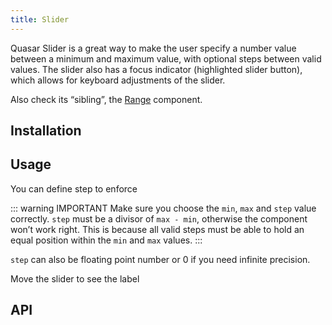```yaml
---
title: Slider
---
```

Quasar Slider is a great way to make the user specify a number value between a minimum and maximum value, with optional steps between valid values. The slider also has a focus indicator (highlighted slider button), which allows for keyboard adjustments of the slider.

Also check its “sibling”, the [Range](/vue-components/range) component.

## Installation
<doc-installation components="QSlider" />

## Usage
<doc-example title="Standard" file="QSlider/Standard" />

You can define step to enforce
<doc-example title="With Step" file="QSlider/Step" />

::: warning IMPORTANT
Make sure you choose the `min`, `max` and `step` value correctly. `step` must be a divisor of `max - min`, otherwise the component won’t work right. This is because all valid steps must be able to hold an equal position within the `min` and `max` values.
:::

`step` can also be floating point number or 0 if you need infinite precision.
<doc-example title="Floating Point" file="QSlider/FloatingPoint" />

Move the slider to see the label
<doc-example title="With Label" file="QSlider/Label" />
<doc-example title="Snaps to Steps" file="QSlider/Snap" />
<doc-example title="Markers" file="QSlider/Markers" />
<doc-example title="Display Label Always" file="QSlider/LabelAlways" />
<doc-example title="Dark" file="QSlider/Dark" dark />
<doc-example title="Readonly" file="QSlider/Readonly" />
<doc-example title="Disable" file="QSlider/Disable" />
<doc-example title="In a List" file="QSlider/List" />

## API
<doc-api file="QSlider" />
